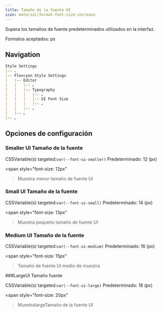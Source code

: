 ```yaml
---
title: Tamaño de la fuente UI
icon: material/format-font-size-increase
---
```


Supera los tamaños de fuente predeterminados utilizados en la interfaz.

Formatos aceptados: px

## Navigation

```md
Style Settings
|-- 。
|-- Flexcyon Style Settings
|   |-- Editor
|   |   |-- 。
|   |   |-- Typography
|   |   |   |-- 。
|   |   |   |-- UI Font Size
|   |   |   |-- 。
|   |   |-- 。
|   |-- 。
|-- 。
```

## Opciones de configuración

### Smaller UI Tamaño de la fuente

CSSVariable(s) targeted:`var(--font-ui-smaller)`
Predeterminado: 12 (px)

<span style="font-size: 12px"
>Muestra menor tamaño de fuente UI</span>

### Small UI Tamaño de la fuente

CSSVariable(s) targeted:`var(--font-ui-small)`
Predeterminado: 14 (px)

<span style="font-size: 13px"
>Muestra pequeño tamaño de fuente UI</span>

### Medium UI Tamaño de la fuente

CSSVariable(s) targeted:`var(--font-ui-medium)`
Predeterminado: 16 (px)

<span style="font-size: 15px"
>Tamaño de fuente UI medio de muestra</span>

###LargeUI Tamaño fuente

CSSVariable(s) targeted:`var(--font-ui-large)`
Predeterminado: 18 (px)

<span style="font-size: 20px"
>MuestralargeTamaño de la fuente UI</span>
